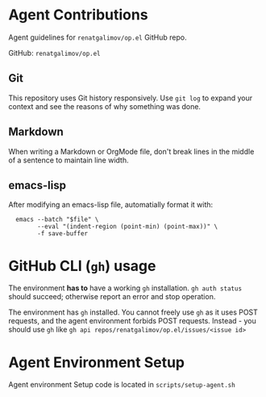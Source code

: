# Agent Contributions

Agent guidelines for `renatgalimov/op.el` GitHub repo.

GitHub: `renatgalimov/op.el`

## Git

This repository uses Git history responsively. Use `git log` to expand your context and see the reasons of why something was done.

## Markdown

When writing a Markdown or OrgMode file, don't break lines in the middle of a sentence to maintain line width.

## emacs-lisp

After modifying an emacs-lisp file, automatially format it with:

```
  emacs --batch "$file" \
        --eval "(indent-region (point-min) (point-max))" \
        -f save-buffer
```

# GitHub CLI (`gh`) usage

The environment **has to** have a working `gh` installation. 
`gh auth status` should succeed; otherwise report an error and stop operation.


The environment has `gh` installed. You cannot freely use `gh` as it uses POST requests, and the agent environment forbids POST requests. Instead - you should use `gh` like `gh api repos/renatgalimov/op.el/issues/<issue id>`


# Agent Environment Setup

Agent environment Setup code is located in `scripts/setup-agent.sh`